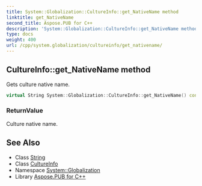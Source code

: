 ```yaml
---
title: System::Globalization::CultureInfo::get_NativeName method
linktitle: get_NativeName
second_title: Aspose.PUB for C++
description: 'System::Globalization::CultureInfo::get_NativeName method. Gets culture native name in C++.'
type: docs
weight: 400
url: /cpp/system.globalization/cultureinfo/get_nativename/
---
```

## CultureInfo::get_NativeName method


Gets culture native name.

```cpp
virtual String System::Globalization::CultureInfo::get_NativeName() const
```


### ReturnValue

Culture native name.

## See Also

* Class [String](../../../system/string/)
* Class [CultureInfo](../)
* Namespace [System::Globalization](../../)
* Library [Aspose.PUB for C++](../../../)

